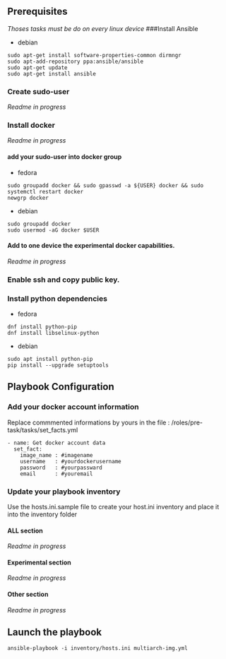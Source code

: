 ## Prerequisites
*Thoses tasks must be do on every linux device*
###Install Ansible
- debian
``` 
sudo apt-get install software-properties-common dirmngr
sudo apt-add-repository ppa:ansible/ansible
sudo apt-get update
sudo apt-get install ansible
```

### Create sudo-user
*Readme in progress*
### Install docker
*Readme in progress*
#### add your sudo-user into docker group

- fedora
``` 
sudo groupadd docker && sudo gpasswd -a ${USER} docker && sudo systemctl restart docker
newgrp docker
```
- debian
```
sudo groupadd docker
sudo usermod -aG docker $USER
```
#### Add to one device the experimental docker capabilities.
*Readme in progress*

### Enable ssh and copy public key.
### Install python dependencies
- fedora
``` 
dnf install python-pip
dnf install libselinux-python
```
- debian
```
sudo apt install python-pip
pip install --upgrade setuptools
```

## Playbook Configuration
### Add your docker account information
Replace commmented informations by yours
in the file : /roles/pre-task/tasks/set_facts.yml

```
- name: Get docker account data
  set_fact:
    image_name : #imagename
    username   : #yourdockerusername
    password   : #yourpassward
    email      : #youremail
 ```   
### Update your playbook inventory
Use the hosts.ini.sample file to create your host.ini inventory
and place it into the inventory folder
#### ALL section
*Readme in progress*
#### Experimental section
*Readme in progress*
#### Other section
*Readme in progress*

## Launch the playbook
`ansible-playbook -i inventory/hosts.ini multiarch-img.yml`
